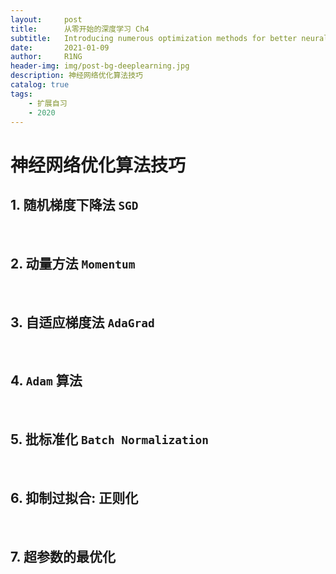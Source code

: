 ```yaml
---
layout:     post
title:      从零开始的深度学习 Ch4
subtitle:   Introducing numerous optimization methods for better neural network performance
date:       2021-01-09
author:     R1NG
header-img: img/post-bg-deeplearning.jpg
description: 神经网络优化算法技巧
catalog: true
tags:
    - 扩展自习
    - 2020
---
```


# 神经网络优化算法技巧
## 1. 随机梯度下降法 `SGD`


<br>

## 2. 动量方法 `Momentum`


<br>

## 3. 自适应梯度法 `AdaGrad`


<br>

## 4. `Adam` 算法


<br>

## 5. 批标准化 `Batch Normalization`


<br>

## 6. 抑制过拟合: 正则化


<Br>

## 7. 超参数的最优化